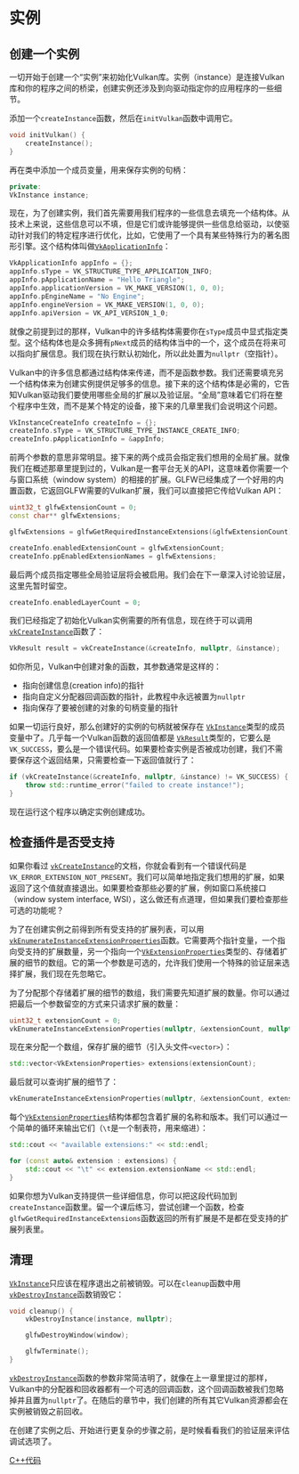 # 实例

## 创建一个实例

一切开始于创建一个“实例”来初始化Vulkan库。实例（instance）是连接Vulkan库和你的程序之间的桥梁，创建实例还涉及到向驱动指定你的应用程序的一些细节。

添加一个`createInstance`函数，然后在`initVulkan`函数中调用它。

```cpp
void initVulkan() {
    createInstance();
}

```

再在类中添加一个成员变量，用来保存实例的句柄：

```cpp
private:
VkInstance instance;

```

现在，为了创建实例，我们首先需要用我们程序的一些信息去填充一个结构体。从技术上来说，这些信息可以不填，但是它们或许能够提供一些信息给驱动，以使驱动针对我们的特定程序进行优化，比如，它使用了一个具有某些特殊行为的著名图形引擎。这个结构体叫做[`VkApplicationInfo`](https://www.khronos.org/registry/vulkan/specs/1.0/man/html/VkApplicationInfo.html)：

```cpp
VkApplicationInfo appInfo = {};
appInfo.sType = VK_STRUCTURE_TYPE_APPLICATION_INFO;
appInfo.pApplicationName = "Hello Triangle";
appInfo.applicationVersion = VK_MAKE_VERSION(1, 0, 0);
appInfo.pEngineName = "No Engine";
appInfo.engineVersion = VK_MAKE_VERSION(1, 0, 0);
appInfo.apiVersion = VK_API_VERSION_1_0;

```

就像之前提到过的那样，Vulkan中的许多结构体需要你在`sType`成员中显式指定类型。这个结构体也是众多拥有`pNext`成员的结构体当中的一个，这个成员在将来可以指向扩展信息。我们现在执行默认初始化，所以此处置为`nullptr`（空指针）。

Vulkan中的许多信息都通过结构体来传递，而不是函数参数。我们还需要填充另一个结构体来为创建实例提供足够多的信息。接下来的这个结构体是必需的，它告知Vulkan驱动我们要使用哪些全局的扩展以及验证层。“全局”意味着它们将在整个程序中生效，而不是某个特定的设备，接下来的几章里我们会说明这个问题。

```cpp
VkInstanceCreateInfo createInfo = {};
createInfo.sType = VK_STRUCTURE_TYPE_INSTANCE_CREATE_INFO;
createInfo.pApplicationInfo = &appInfo;

```

前两个参数的意思非常明显。接下来的两个成员会指定我们想用的全局扩展。就像我们在概述那章里提到过的，Vulkan是一套平台无关的API，这意味着你需要一个与窗口系统（window system）的相接的扩展。GLFW已经集成了一个好用的内置函数，它返回GLFW需要的Vulkan扩展，我们可以直接把它传给Vulkan API：

```cpp
uint32_t glfwExtensionCount = 0;
const char** glfwExtensions;

glfwExtensions = glfwGetRequiredInstanceExtensions(&glfwExtensionCount);

createInfo.enabledExtensionCount = glfwExtensionCount;
createInfo.ppEnabledExtensionNames = glfwExtensions;

```

最后两个成员指定哪些全局验证层将会被启用。我们会在下一章深入讨论验证层，这里先暂时留空。

```cpp
createInfo.enabledLayerCount = 0;

```

我们已经指定了初始化Vulkan实例需要的所有信息，现在终于可以调用[`vkCreateInstance`](https://www.khronos.org/registry/vulkan/specs/1.0/man/html/vkCreateInstance.html)函数了：

```cpp
VkResult result = vkCreateInstance(&createInfo, nullptr, &instance);

```

如你所见，Vulkan中创建对象的函数，其参数通常是这样的：
* 指向创建信息(creation info)的指针
* 指向自定义分配器回调函数的指针，此教程中永远被置为`nullptr`
* 指向保存了要被创建的对象的句柄变量的指针

如果一切运行良好，那么创建好的实例的句柄就被保存在 [`VkInstance`](https://www.khronos.org/registry/vulkan/specs/1.0/man/html/VkInstance.html)类型的成员变量中了。几乎每一个Vulkan函数的返回值都是 [`VkResult`](https://www.khronos.org/registry/vulkan/specs/1.0/man/html/VkResult.html)类型的，它要么是`VK_SUCCESS`，要么是一个错误代码。如果要检查实例是否被成功创建，我们不需要保存这个返回结果，只需要检查一下返回值就行了：

```cpp
if (vkCreateInstance(&createInfo, nullptr, &instance) != VK_SUCCESS) {
    throw std::runtime_error("failed to create instance!");
}

```

现在运行这个程序以确定实例创建成功。

## 检查插件是否受支持

如果你看过 [`vkCreateInstance`](https://www.khronos.org/registry/vulkan/specs/1.0/man/html/vkCreateInstance.html)的文档，你就会看到有一个错误代码是`VK_ERROR_EXTENSION_NOT_PRESENT`。我们可以简单地指定我们想用的扩展，如果返回了这个值就直接退出。如果要检查那些必要的扩展，例如窗口系统接口（window system interface, WSI），这么做还有点道理，但如果我们要检查那些可选的功能呢？

为了在创建实例之前得到所有受支持的扩展列表，可以用[`vkEnumerateInstanceExtensionProperties`](https://www.khronos.org/registry/vulkan/specs/1.0/man/html/vkEnumerateInstanceExtensionProperties.html)函数。它需要两个指针变量，一个指向受支持的扩展数量，另一个指向一个[`VkExtensionProperties`](https://www.khronos.org/registry/vulkan/specs/1.0/man/html/VkExtensionProperties.html)类型的、存储着扩展的细节的数组。它的第一个参数是可选的，允许我们使用一个特殊的验证层来选择扩展，我们现在先忽略它。

为了分配那个存储着扩展的细节的数组，我们需要先知道扩展的数量。你可以通过把最后一个参数留空的方式来只请求扩展的数量：

```cpp
uint32_t extensionCount = 0;
vkEnumerateInstanceExtensionProperties(nullptr, &extensionCount, nullptr);

```

现在来分配一个数组，保存扩展的细节（引入头文件`<vector>`）：

```cpp
std::vector<VkExtensionProperties> extensions(extensionCount);

```

最后就可以查询扩展的细节了：

```cpp
vkEnumerateInstanceExtensionProperties(nullptr, &extensionCount, extensions.data());

```

每个[`VkExtensionProperties`](https://www.khronos.org/registry/vulkan/specs/1.0/man/html/VkExtensionProperties.html)结构体都包含着扩展的名称和版本。我们可以通过一个简单的循环来输出它们（`\t`是一个制表符，用来缩进）：

```cpp
std::cout << "available extensions:" << std::endl;

for (const auto& extension : extensions) {
    std::cout << "\t" << extension.extensionName << std::endl;
}

```

如果你想为Vulkan支持提供一些详细信息，你可以把这段代码加到`createInstance`函数里。留一个课后练习，尝试创建一个函数，检查`glfwGetRequiredInstanceExtensions`函数返回的所有扩展是不是都在受支持的扩展列表里。

## 清理

[`VkInstance`](https://www.khronos.org/registry/vulkan/specs/1.0/man/html/VkInstance.html)只应该在程序退出之前被销毁。可以在`cleanup`函数中用[`vkDestroyInstance`](https://www.khronos.org/registry/vulkan/specs/1.0/man/html/vkDestroyInstance.html)函数销毁它：

```cpp
void cleanup() {
    vkDestroyInstance(instance, nullptr);

    glfwDestroyWindow(window);

    glfwTerminate();
}

```

[`vkDestroyInstance`](https://www.khronos.org/registry/vulkan/specs/1.0/man/html/vkDestroyInstance.html)函数的参数非常简洁明了，就像在上一章里提过的那样，Vulkan中的分配器和回收器都有一个可选的回调函数，这个回调函数被我们忽略掉并且置为`nullptr`了。在随后的章节中，我们创建的所有其它Vulkan资源都会在实例被销毁之前回收。

在创建了实例之后、开始进行更复杂的步骤之前，是时候看看我们的验证层来评估调试选项了。

[C++代码](https://vulkan-tutorial.com/code/01_instance_creation.cpp)